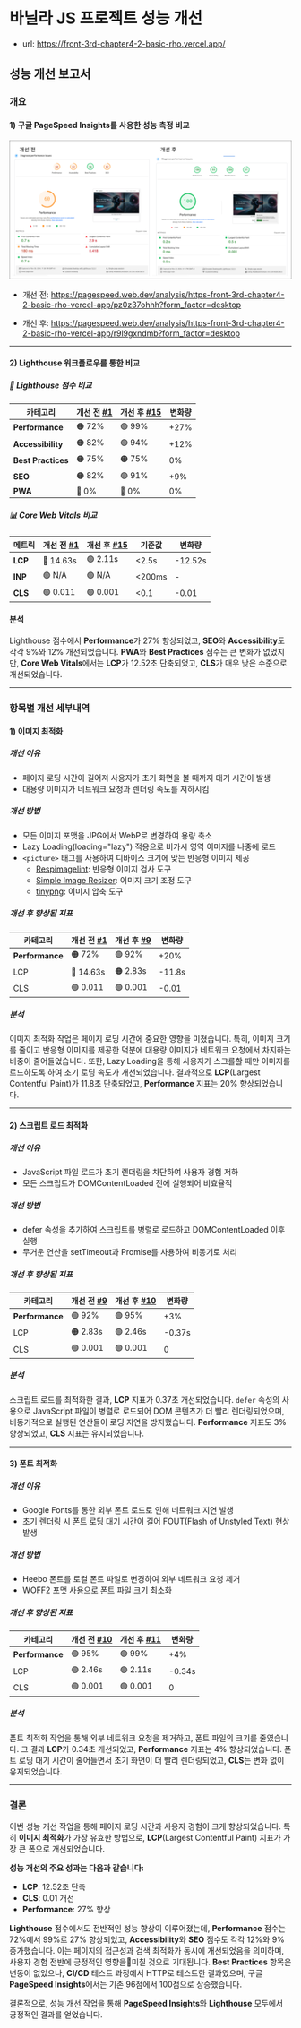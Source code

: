 # 바닐라 JS 프로젝트 성능 개선

- url: https://front-3rd-chapter4-2-basic-rho.vercel.app/

## 성능 개선 보고서

### 개요

#### 1) 구글 PageSpeed Insights를 사용한 성능 측정 비교

<img src="/images/PageSpeedInsignts.png" alt="PageSpeed Insights" />

- 개선 전:
  https://pagespeed.web.dev/analysis/https-front-3rd-chapter4-2-basic-rho-vercel-app/pz0z37ohhh?form_factor=desktop

- 개선 후:
  https://pagespeed.web.dev/analysis/https-front-3rd-chapter4-2-basic-rho-vercel-app/r9l9gxndmb?form_factor=desktop

---

#### 2) Lighthouse 워크플로우를 통한 비교

##### 🎯 Lighthouse 점수 비교

| 카테고리           | 개선 전 [#1](https://github.com/JayeHa/front_3rd_chapter4-2_basic/issues/1) | 개선 후 [#15](https://github.com/JayeHa/front_3rd_chapter4-2_basic/issues/15) | 변화량 |
| ------------------ | --------------------------------------------------------------------------- | ----------------------------------------------------------------------------- | ------ |
| **Performance**    | 🟠 72%                                                                      | 🟢 99%                                                                        | +27%   |
| **Accessibility**  | 🟠 82%                                                                      | 🟢 94%                                                                        | +12%   |
| **Best Practices** | 🟠 75%                                                                      | 🟠 75%                                                                        | 0%     |
| **SEO**            | 🟠 82%                                                                      | 🟢 91%                                                                        | +9%    |
| **PWA**            | 🔴 0%                                                                       | 🔴 0%                                                                         | 0%     |

##### 📊 Core Web Vitals 비교

| 메트릭  | 개선 전 [#1](https://github.com/JayeHa/front_3rd_chapter4-2_basic/issues/1) | 개선 후 [#15](https://github.com/JayeHa/front_3rd_chapter4-2_basic/issues/15) | 기준값 | 변화량  |
| ------- | --------------------------------------------------------------------------- | ----------------------------------------------------------------------------- | ------ | ------- |
| **LCP** | 🔴 14.63s                                                                   | 🟢 2.11s                                                                      | <2.5s  | -12.52s |
| **INP** | 🟢 N/A                                                                      | 🟢 N/A                                                                        | <200ms | -       |
| **CLS** | 🟢 0.011                                                                    | 🟢 0.001                                                                      | <0.1   | -0.01   |

#### 분석
Lighthouse 점수에서 **Performance**가 27% 향상되었고, **SEO**와 **Accessibility**도 각각 9%와 12% 개선되었습니다. **PWA**와 **Best Practices** 점수는 큰 변화가 없었지만, **Core Web Vitals**에서는 **LCP**가 12.52초 단축되었고, **CLS**가 매우 낮은 수준으로 개선되었습니다.


---

### 항목별 개선 세부내역

#### 1) 이미지 최적화

##### 개선 이유

- 페이지 로딩 시간이 길어져 사용자가 초기 화면을 볼 때까지 대기 시간이 발생
- 대용량 이미지가 네트워크 요청과 렌더링 속도를 저하시킴

##### 개선 방법

- 모든 이미지 포맷을 JPG에서 WebP로 변경하여 용량 축소
- Lazy Loading(loading="lazy") 적용으로 비가시 영역 이미지를 나중에 로드
- `<picture>` 태그를 사용하여 디바이스 크기에 맞는 반응형 이미지 제공
  - [Respimagelint](https://ausi.github.io/respimagelint/): 반응형 이미지 검사 도구
  - [Simple Image Resizer](https://www.simpleimageresizer.com/): 이미지 크기 조정 도구
  - [tinypng](https://tinypng.com/): 이미지 압축 도구

##### 개선 후 향상된 지표

| 카테고리        | 개선 전 [#1](https://github.com/JayeHa/front_3rd_chapter4-2_basic/issues/1) | 개선 후 [#9](https://github.com/JayeHa/front_3rd_chapter4-2_basic/issues/9) | 변화량 |
| --------------- | --------------------------------------------------------------------------- | --------------------------------------------------------------------------- | ------ |
| **Performance** | 🟠 72%                                                                      | 🟢 92%                                                                      | +20%   |
| LCP             | 🔴 14.63s                                                                   | 🟠 2.83s                                                                    | -11.8s |
| CLS             | 🟢 0.011                                                                    | 🟢 0.001                                                                    | -0.01  |

##### 분석

이미지 최적화 작업은 페이지 로딩 시간에 중요한 영향을 미쳤습니다. 특히, 이미지 크기를 줄이고 반응형 이미지를 제공한 덕분에 대용량 이미지가 네트워크 요청에서 차지하는 비중이 줄어들었습니다. 또한, Lazy Loading을 통해 사용자가 스크롤할 때만 이미지를 로드하도록 하여 초기 로딩 속도가 개선되었습니다. 결과적으로 **LCP**(Largest Contentful Paint)가 11.8초 단축되었고, **Performance** 지표는 20% 향상되었습니다.


---

#### 2) 스크립트 로드 최적화

##### 개선 이유

- JavaScript 파일 로드가 초기 렌더링을 차단하여 사용자 경험 저하
- 모든 스크립트가 DOMContentLoaded 전에 실행되어 비효율적

##### 개선 방법

- defer 속성을 추가하여 스크립트를 병렬로 로드하고 DOMContentLoaded 이후 실행
- 무거운 연산을 setTimeout과 Promise를 사용하여 비동기로 처리

##### 개선 후 향상된 지표

| 카테고리        | 개선 전 [#9](https://github.com/JayeHa/front_3rd_chapter4-2_basic/issues/9) | 개선 후 [#10](https://github.com/JayeHa/front_3rd_chapter4-2_basic/issues/10) | 변화량 |
| --------------- | --------------------------------------------------------------------------- | ----------------------------------------------------------------------------- | ------ |
| **Performance** | 🟢 92%                                                                      | 🟢 95%                                                                        | +3%    |
| LCP             | 🟠 2.83s                                                                    | 🟢 2.46s                                                                      | -0.37s |
| CLS             | 🟢 0.001                                                                    | 🟢 0.001                                                                      | 0  |


##### 분석
스크립트 로드를 최적화한 결과, **LCP** 지표가 0.37초 개선되었습니다. `defer` 속성의 사용으로 JavaScript 파일이 병렬로 로드되어 DOM 콘텐츠가 더 빨리 렌더링되었으며, 비동기적으로 실행된 연산들이 로딩 지연을 방지했습니다. **Performance** 지표도 3% 향상되었고, **CLS** 지표는 유지되었습니다.

---

#### 3) 폰트 최적화

##### 개선 이유

- Google Fonts를 통한 외부 폰트 로드로 인해 네트워크 지연 발생
- 초기 렌더링 시 폰트 로딩 대기 시간이 길어 FOUT(Flash of Unstyled Text) 현상 발생

##### 개선 방법

- Heebo 폰트를 로컬 폰트 파일로 변경하여 외부 네트워크 요청 제거
- WOFF2 포맷 사용으로 폰트 파일 크기 최소화

##### 개선 후 향상된 지표

| 카테고리        | 개선 전 [#10](https://github.com/JayeHa/front_3rd_chapter4-2_basic/issues/10) | 개선 후 [#11](https://github.com/JayeHa/front_3rd_chapter4-2_basic/issues/11) | 변화량 |
| --------------- | ----------------------------------------------------------------------------- | ----------------------------------------------------------------------------- | ------ |
| **Performance** | 🟢 95%                                                                        | 🟢 99%                                                                        | +4%    |
| LCP             | 🟢 2.46s                                                                      | 🟢 2.11s                                                                      | -0.34s |
| CLS             | 🟢 0.001                                                                      | 🟢 0.001                                                                      | 0      |

##### 분석

폰트 최적화 작업을 통해 외부 네트워크 요청을 제거하고, 폰트 파일의 크기를 줄였습니다. 그 결과 **LCP**가 0.34초 개선되었고, **Performance** 지표는 4% 향상되었습니다. 폰트 로딩 대기 시간이 줄어들면서 초기 화면이 더 빨리 렌더링되었고, **CLS**는 변화 없이 유지되었습니다.


---


### 결론

이번 성능 개선 작업을 통해 페이지 로딩 시간과 사용자 경험이 크게 향상되었습니다. 특히 **이미지 최적화**가 가장 유효한 방법으로, **LCP**(Largest Contentful Paint) 지표가 가장 큰 폭으로 개선되었습니다.

**성능 개선의 주요 성과는 다음과 같습니다:**
- **LCP**: 12.52초 단축
- **CLS**: 0.01 개선
- **Performance**: 27% 향상

**Lighthouse** 점수에서도 전반적인 성능 향상이 이루어졌는데, **Performance** 점수는 72%에서 99%로 27% 향상되었고, **Accessibility**와 **SEO** 점수도 각각 12%와 9% 증가했습니다. 이는 페이지의 접근성과 검색 최적화가 동시에 개선되었음을 의미하며, 사용자 경험 전반에 긍정적인 영향을미칠 것으로 기대됩니다. 
**Best Practices** 항목은 변동이 없었으나, **CI/CD** 테스트 과정에서 HTTP로 테스트한 결과였으며, 구글 **PageSpeed Insights**에서는 기존 96점에서 100점으로 상승했습니다.

결론적으로, 성능 개선 작업을 통해 **PageSpeed Insights**와 **Lighthouse** 모두에서 긍정적인 결과를 얻었습니다.
